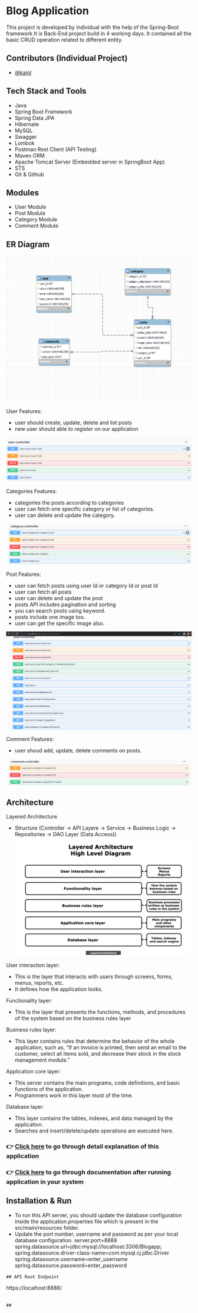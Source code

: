 # Blog Application


This project is developed by individual with the help of the Spring-Boot framework.It is Back-End project build in 4 working days.
It contained all the basic CRUD operation related to different entity.

## Contributors (Individual Project)
- [@kajol](https://github.com/Kajol1106)


## Tech Stack and Tools
- Java
- Spring Boot Framework
- Spring Data JPA
- Hibernate
- MySQL
- Swagger
- Lombok
- Postman Rest Client (API Testing)
- Maven ORM
- Apache Tomcat Server (Embedded server in SpringBoot App)
- STS
- Git & Github


## Modules
- User Module
- Post Module
- Category Module
- Comment Module

## ER Diagram
![img](https://github.com/Kajol1106/Blog-Application/blob/main/BlogApplicationAPI/src/main/resources/templates/blogapperdiagram.png)

User Features:
- user should create, update, delete and list posts
- new user should able to register on our application

![img](https://github.com/Kajol1106/Blog-Application/blob/main/BlogApplicationAPI/src/main/resources/templates/UserController.png)
 
Categories Features:
 - categories the posts according to categories
 - user can fetch one specific category or list of categories.
 - user can delete and update the category.
 
 ![img](https://github.com/Kajol1106/Blog-Application/blob/main/BlogApplicationAPI/src/main/resources/templates/CategoryController.png)
 
 Post Features:
 - user can fetch posts using user Id or category Id or post Id
 - user can fetch all posts
 - user can delete and update the post
 - posts API includes pagination and sorting
 - you can search posts using keyword.
 - posts include one image too.
 - user can get the specific image also.
 
 ![img](https://github.com/Kajol1106/Blog-Application/blob/main/BlogApplicationAPI/src/main/resources/templates/PostController.png)
 
 Comment Features:
 - user shoud add, update, delete comments on posts.
 
 ![img](https://github.com/Kajol1106/Blog-Application/blob/main/BlogApplicationAPI/src/main/resources/templates/CommentController.png)
 
 ## Architecture 
 
 Layered Architecture
- Structure (Controller -> API Layere -> Service -> Business Logic -> Repositories -> DAO Layer (Data Access))
![img](https://github.com/Kajol1106/Blog-Application/blob/main/BlogApplicationAPI/src/main/resources/templates/layered%20Architecture.png)

User interaction layer:
- This is the layer that interacts with users through screens, forms, menus, reports, etc.
- It defines how the application looks.  

Functionality layer: 
- This is the layer that presents the functions, methods, and procedures of the system based on the business rules layer

Business rules layer:
- This layer contains rules that determine the behavior of the whole application, such as, “If an invoice is printed, then send an email to the customer, select all items sold, and decrease their stock in the stock management module.” 

Application core layer:
- This server contains the main programs, code definitions, and basic functions of the application.
- Programmers work in this layer most of the time.

Database layer:
- This layer contains the tables, indexes, and data managed by the application.
- Searches and insert/delete/update operations are executed here. 

### 👉 [Click here](https://drive.google.com/file/d/1MVQJOzg1e8fEZ4Pb0rEgS8Rf3GRf17l-/view?usp=sharing) to go through detail explanation of this application 

### 👉 [Click here](http://localhost:8888/swagger-ui/index.html#/) to go through documentation after running application in your system

  
## Installation & Run
- To run this API server, you should update the database configuration inside the application.properties file which is present in the src/main/resources folder.
- Update the port number, username and password as per your local database configuration.
server.port=8888
spring.datasource.url=jdbc:mysql://localhost:3306/Blogapp;
spring.datasource.driver-class-name=com.mysql.cj.jdbc.Driver
spring.datasource.username=enter_username
spring.datasource.password=enter_password
```
## API Root Endpoint
```
https://localhost:8888/
```

## 

